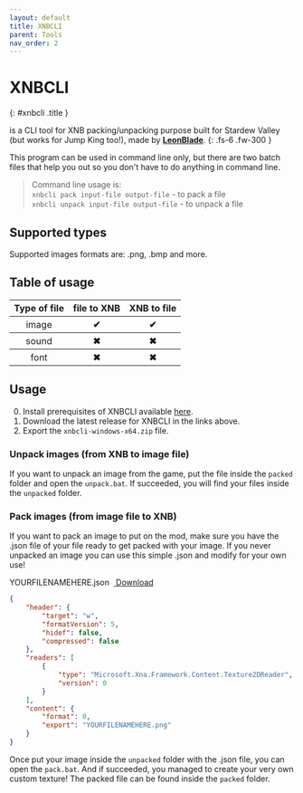 ```yaml
---
layout: default
title: XNBCLI
parent: Tools
nav_order: 2
---
```


# XNBCLI <a target="_blank" title="Download tool" href="https://github.com/LeonBlade/XNBCLI/releases/latest"><ion-icon name="download"></ion-icon></a><a title="Go to repository" target="_blank" href="https://github.com/LeonBlade/XNBCLI"><ion-icon name="logo-github"></ion-icon></a>
{: #xnbcli .title }

is a CLI tool for XNB packing/unpacking purpose built for Stardew Valley (but works for Jump King too!), made by [**LeonBlade**](https://github.com/LeonBlade).
{: .fs-6 .fw-300 }

This program can be used in command line only, but there are two batch files that help you out so you don't have to do anything in command line.<!-- more -->

> Command line usage is:
    <br>`xnbcli pack input-file output-file` - to pack a file
    <br>`xnbcli unpack input-file output-file` - to unpack a file

## Supported types
Supported images formats are: .png, .bmp and more.

## Table of usage
<table>
    <thead>
        <tr>
            <th>Type of file</th>
            <th>file to XNB</th>
            <th>XNB to file</th>
        </tr>
    </thead>
    <tbody>
        <tr>
            <th style="font-weight: normal;">image</th>
            <th class="label-green">✔</th>
            <th class="label-green">✔</th>
        </tr>
        <tr>
            <th style="font-weight: normal;">sound</th>
            <th class="label-red">✖</th>
            <th class="label-red">✖</th>
        </tr>
        <tr>
            <th style="font-weight: normal;">font</th>
            <th class="label-red">✖</th>
            <th class="label-red">✖</th>
        </tr>
    </tbody>
</table>

## Usage 
0. Install prerequisites of XNBCLI available [here](https://github.com/LeonBlade/xnbcli/blob/master/README.md).
1. Download the latest release for XNBCLI in the links above.
2. Export the `xnbcli-windows-x64.zip` file.

### Unpack images (from XNB to image file)
If you want to unpack an image from the game, put the file inside the `packed` folder and open the `unpack.bat`. If succeeded, you will find your files inside the `unpacked` folder.

### Pack images (from image file to XNB)
If you want to pack an image to put on the mod, make sure you have the .json file of your file ready to get packed with your image. If you never unpacked an image you can use this simple .json and modify for your own use! 

<span>YOURFILENAMEHERE.json&nbsp;&nbsp;<a class="button transparent small" href="https://raw.githubusercontent.com/JumpKingPlus/JumpKingPlus.github.io/www/workshop/files/YOURFILENAMEHERE.json"><ion-icon name="code-download"></ion-icon> Download</a></span>
```json
{
    "header": {
        "target": "w",
        "formatVersion": 5,
        "hidef": false,
        "compressed": false
    },
    "readers": [
        {
            "type": "Microsoft.Xna.Framework.Content.Texture2DReader",
            "version": 0
        }
    ],
    "content": {
        "format": 0,
        "export": "YOURFILENAMEHERE.png"
    }
}
```

Once put your image inside the `unpacked` folder with the .json file, you can open the `pack.bat`. And if succeeded, you managed to create your very own custom texture! The packed file can be found inside the `packed` folder.